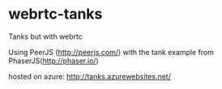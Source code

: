 webrtc-tanks
============

Tanks but with webrtc

Using PeerJS (http://peerjs.com/) with the tank example from PhaserJS(http://phaser.io/)

hosted on azure: http://tanks.azurewebsites.net/
